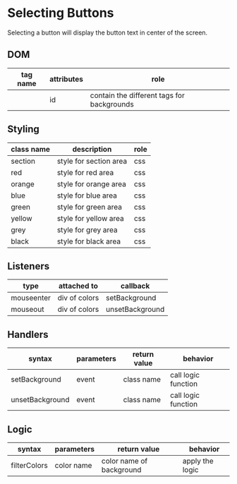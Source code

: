 # Selecting Buttons

Selecting a button will display the button text in center of the screen.

## DOM

| tag name                      | attributes | role                                       |
| ----------------------------- | ---------- | ------------------------------------------ |
| <section id="user-interface"> | id         | contain the different tags for backgrounds |

## Styling

| class name | description            | role |
| ---------- | ---------------------- | ---- |
| section    | style for section area | css  |
| red        | style for red area     | css  |
| orange     | style for orange area  | css  |
| blue       | style for blue area    | css  |
| green      | style for green area   | css  |
| yellow     | style for yellow area  | css  |
| grey       | style for grey area    | css  |
| black      | style for black area   | css  |

## Listeners

| type       | attached to   | callback        |
| ---------- | ------------- | --------------- |
| mouseenter | div of colors | setBackground   |
| mouseout   | div of colors | unsetBackground |

## Handlers

| syntax          | parameters | return value | behavior            |
| --------------- | ---------- | ------------ | ------------------- |
| setBackground   | event      | class name   | call logic function |
| unsetBackground | event      | class name   | call logic function |

## Logic

| syntax       | parameters | return value             | behavior        |
| ------------ | ---------- | ------------------------ | --------------- |
| filterColors | color name | color name of background | apply the logic |
